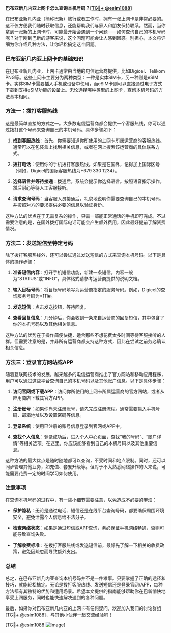 **巴布亚新几内亚上网卡怎么查询本机号码？[[TG💪+ @esim1088](https://t.me/s/esim1088)]**

在巴布亚新几内亚（简称巴新）旅行或者工作时，拥有一张上网卡是非常必要的。这不仅方便我们随时获取信息，还能帮助我们与家人和朋友保持联系。然而，当你拿到一张新的上网卡时，可能最开始会遇到一个问题——如何查询自己的本机号码呢？对于刚到巴新的游客来说，这个问题可能会让人感到困惑。别担心，本文将详细为你介绍几种方法，让你轻松搞定这个问题。

### 巴布亚新几内亚上网卡的基础知识

在巴布亚新几内亚，上网卡通常由当地的电信运营商提供，比如Digicel、Telikom PNG等。这些上网卡主要分为两种类型：一种是实体SIM卡，另一种则是eSIM卡。实体SIM卡需要插入手机或设备中使用，而eSIM卡则可以直接通过电子方式下载到支持eSIM功能的设备上。无论选择哪种类型的上网卡，查询本机号码的方法基本相同。

### 方法一：拨打客服热线

这是最简单直接的方式之一。大多数电信运营商都会提供一个客服热线，你可以通过拨打这个号码来查询自己的本机号码。具体步骤如下：

1. **找到客服热线**：首先，你需要知道你所使用的上网卡所属运营商的客服热线。通常可以在包装盒上找到相关信息，或者在网上搜索该运营商的具体联系方式。
   
2. **拨打电话**：使用你的手机拨打客服热线。如果是在国外，记得加上国际区号（例如，Digicel的国际客服热线为+679 330 1234）。

3. **选择语言并等待接通**：拨通后，系统会提示你选择语言。按照语音指示操作，然后耐心等待人工客服接听。

4. **请求查询号码**：当客服人员接通后，礼貌地说明你需要查询自己的本机号码，并按照对方的要求提供必要的信息以验证身份。

这种方法的优点在于无需复杂的操作，只需一部能正常通话的手机即可完成。不过需要注意的是，在国外拨打国际电话可能会产生额外费用，因此最好提前了解资费情况。

### 方法二：发送短信至特定号码

除了拨打客服热线外，还可以尝试通过发送短信的方式来查询本机号码。以下是具体的操作步骤：

1. **准备短信内容**：打开手机短信功能，新建一条短信。内容一般为“STATUS”或“INFO”，具体格式请参考运营商提供的说明文档。

2. **输入目标号码**：将目标号码填写为运营商指定的服务号码。例如，Digicel的查询服务号码为*111#。

3. **发送短信**：点击发送按钮，等待回复。

4. **查看回复信息**：几分钟后，你会收到一条来自运营商的回复短信，其中包含了你的本机号码以及其他相关信息。

这种方法的优势在于操作简便快捷，适合那些不想花费太多时间等待客服接听的人群。但需要注意的是，并非所有运营商都支持这种方式，因此在尝试之前务必确认相关信息。

### 方法三：登录官方网站或APP

随着互联网技术的发展，越来越多的电信运营商推出了官方网站和移动应用程序，用户可以通过这些平台查询自己的本机号码以及其他账户信息。以下是具体步骤：

1. **访问官网或下载APP**：访问你所使用的上网卡所属运营商的官方网站，或者从应用商店下载其官方APP。

2. **注册账号**：如果你尚未注册账号，请先完成注册流程。通常需要输入手机号码、邮箱地址以及设置密码等信息。

3. **登录系统**：使用已注册的账号信息登录到官网或APP中。

4. **查找个人信息**：登录成功后，进入个人中心页面，查找“我的号码”、“账户详情”等相关选项。在这里，你应该能够看到自己的本机号码以及其他重要信息。

这种方法的最大优点是随时随地都可以查询，不受时间和地点限制。同时，还可以同步管理其他业务，如充值、套餐升级等。但对于不太熟悉网络操作的人来说，可能需要花费一定的时间学习如何使用。

### 注意事项

在查询本机号码的过程中，有一些小细节需要注意，以免造成不必要的麻烦：

- **保护隐私**：无论是通过电话、短信还是在线平台查询号码，都要确保周围环境安全，避免泄露个人信息给不法分子。
  
- **检查网络状态**：如果是通过短信或APP查询，务必保证手机网络畅通，否则可能导致查询失败。

- **了解收费标准**：在拨打客服热线或发送短信前，最好先了解一下相关的收费政策，避免因疏忽而导致额外支出。

### 总结

总之，在巴布亚新几内亚查询本机号码并不是一件难事。只要掌握了正确的途径和技巧，就能轻松搞定。无论是拨打客服热线、发送短信还是登录官网/APP，每种方法都有其独特的优势和适用场景。希望本文提供的指南能够帮助你在巴新愉快地享受上网服务，同时也能快速解决遇到的各种问题。

最后，如果你对巴布亚新几内亚的上网卡有任何疑问，欢迎加入我们的讨论群组[[TG💪+ @esim1088](https://t.me/s/esim1088)]，与其他小伙伴一起交流经验吧！

[[TG💪+ @esim1088](https://t.me/s/esim1088) ![Image](https://i.postimg.cc/4NQfJmqS/Snipaste-2025-05-13-00-14-12.png)]
